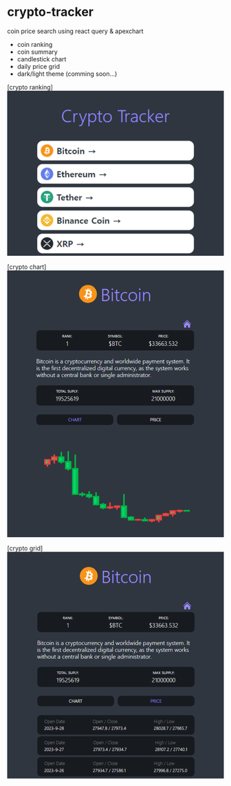 # crypto-tracker

coin price search using react query & apexchart

-   coin ranking
-   coin summary
-   candlestick chart
-   daily price grid
-   dark/light theme (comming soon...)

[crypto ranking]
![Alt text](https://github.com/toweringcloud/crypto-tracker/blob/main/demo/snapshot1.png?raw=true)

[crypto chart]
![Alt text](https://github.com/toweringcloud/crypto-tracker/blob/main/demo/snapshot2.png?raw=true)

[crypto grid]
![Alt text](https://github.com/toweringcloud/crypto-tracker/blob/main/demo/snapshot3.png?raw=true)

